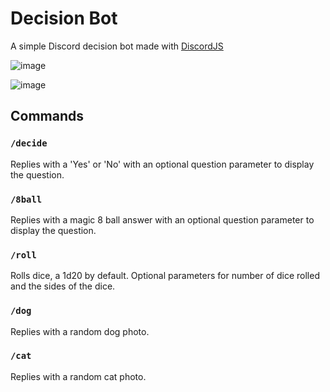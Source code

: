 # Decision Bot

A simple Discord decision bot made with [DiscordJS](https://discord.js.org/)

![image](https://github.com/apriltaoyvr/decision-bot/assets/95392008/a4aafced-df65-40f2-b96d-8f8428d30cec)

![image](https://github.com/apriltaoyvr/decision-bot/assets/95392008/d009c9f7-b9d5-4fba-a074-a3b8ae913411)

## Commands

### `/decide`

Replies with a 'Yes' or 'No' with an optional question parameter to display the question.

### `/8ball`

Replies with a magic 8 ball answer with an optional question parameter to display the question.

### `/roll`

Rolls dice, a 1d20 by default. Optional parameters for number of dice rolled and the sides of the dice.

### `/dog`

Replies with a random dog photo.

### `/cat`

Replies with a random cat photo.
